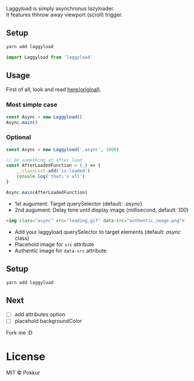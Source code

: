 Laggyload is simply asynchronus lazyloader.  
It features thhrow away viewport (scroll) trigger.

## Setup

```bash
yarn add laggyload
```

```js
import Laggyload from 'laggyload'
```

## Usage

First of all, look and read [here(original)](https://github.com/tuupola/jquery_lazyload).

### Most simple case

```js
const Async = new Laggyload()
Async.main()
```

### Optional

```js
const Async = new Laggyload('.async', 1000)

// Do something at after load
const AfterLoadedFunction = (_) => {
    _.classList.add('is-loaded')
    console.log('that\'s all')
}

Async.main(AfterLoadedFunction)
```

- 1st augument: Target querySelector (default: _.async_)
- 2nd augument: Delay time until display image (millisecond, default: _100_)

```html
<img class="async" src="loading.gif" data-src="authentic_image.png">
```

- Add your laggyload querySelector to target elements (default: _async_ class)
- Placehold image for `src` attribute
- Authentic image for `data-src` attribute

## Setup

```
yarn add laggyload
```

## Next

- [ ] add attributes option
- [ ] placehold backgroundColor

Fork me :D

# License

MIT © Pokkur

